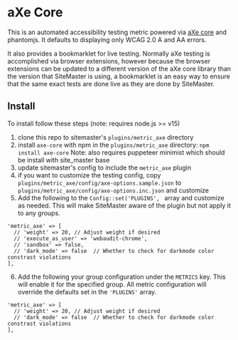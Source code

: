 # aXe Core

This is an automated accessibility testing metric powered via [aXe core](https://github.com/dequelabs/axe-core) and phantomjs. It defaults to displaying only WCAG 2.0 A and AA errors.

It also provides a bookmarklet for live testing. Normally aXe testing is accomplished via browser extensions, however because the browser extensions can be updated to a different version of the aXe core library than the version that SiteMaster is using, a bookmarklet is an easy way to ensure that the same exact tests are done live as they are done by SiteMaster.

## Install
To install follow these steps (note: requires node.js >= v15)

1. clone this repo to sitemaster's `plugins/metric_axe` directory
2. install `axe-core` with npm in the `plugins/metric_axe` directory: `npm install axe-core` Note: also requires puppeteer minimist which should be install with site_master base
3. update sitemaster's config to include the `metric_axe` plugin
4. if you want to customize the testing config, copy `plugins/metric_axe/config/axe-options.sample.json` to `plugins/metric_axe/config/axe-options.inc.json` and customize
5. Add the following to the `Config::set('PLUGINS', ` array and customize as needed. This will make SiteMaster aware of the plugin but not apply it to any groups.
```
'metric_axe' => [
  // 'weight' => 20, // Adjust weight if desired
  // 'execute_as_user' => 'webaudit-chrome',
  // 'sandbox' => false,
  // 'dark_mode' => false  // Whether to check for darkmode color constrast violations
],
```
6. Add the following your group configuration under the `METRICS` key. This will enable it for the specified group. All metric configuration will override the defaults set in the `'PLUGINS'` array.
```
'metric_axe' => [
  // 'weight' => 20, // Adjust weight if desired
  // 'dark_mode' => false  // Whether to check for darkmode color constrast violations
],
```
